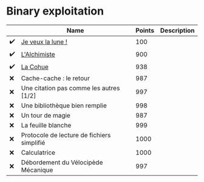 # Binary exploitation

|  | Name | Points | Description |
|---|---|---|---|
| :heavy_check_mark: | [Je veux la lune !](je-veux-la-lune/README.md) | 100 |  |
| :heavy_check_mark: | [L'Alchimiste](l-alchimiste/README.md) | 900 |  |
| :heavy_check_mark: | [La Cohue](la-cohue/README.md) | 938 |  |
| :x: | Cache-cache : le retour | 987 |  |
| :x: | Une citation pas comme les autres [1/2] | 997 |  |
| :x: | Une bibliothèque bien remplie | 998 |  |
| :x: | Un tour de magie | 987 |  |
| :x: | La feuille blanche | 999 |  |
| :x: | Protocole de lecture de fichiers simplifié | 1000 |  |
| :x: | Calculatrice | 1000 |  |
| :x: | Débordement du Vélocipède Mécanique | 997 |  |
